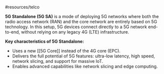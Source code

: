 #resources/telco 

**5G Standalone (5G SA)** is a mode of deploying 5G networks where both the radio access network (RAN) and the core network are entirely based on 5G technology. In this setup, 5G devices connect directly to a 5G network end-to-end, without relying on any legacy 4G (LTE) infrastructure.

**Key characteristics of 5G Standalone:**

- Uses a new [[5G Core]] instead of the 4G core (EPC).
- Delivers the full potential of 5G features: ultra-low latency, high speed, network slicing, and support for massive IoT.
- Enables advanced capabilities like network slicing and edge computing.